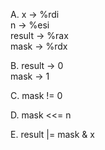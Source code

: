 
A.  x -> %rdi</br>
    n -> %esi</br>
    result -> %rax</br>
    mask -> %rdx

B.  result -> 0</br>
    mask -> 1

C.  mask != 0

D.  mask <<= n

E.  result |= mask & x